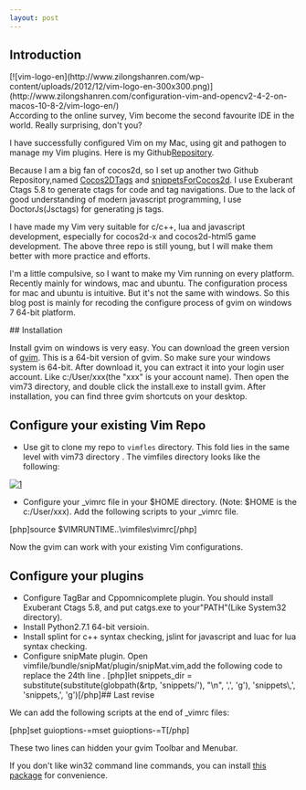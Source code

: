```yaml
---
layout: post
---
```

## Introduction
<div style="float:right;">[![vim-logo-en](http://www.zilongshanren.com/wp-content/uploads/2012/12/vim-logo-en-300x300.png)](http://www.zilongshanren.com/configuration-vim-and-opencv2-4-2-on-macos-10-8-2/vim-logo-en/)</div>
According to the online survey, Vim become the second favourite IDE in the world. Really surprising, don't you?

I have successfully configured Vim on my Mac, using git and pathogen to manage my Vim plugins. Here is my Github[Repository](https://github.com/andyque/dotvim).

Because I am a big fan of cocos2d, so I set up another two Github Repository,named [Cocos2DTags](https://github.com/andyque/Cocos2DTags) and [snippetsForCocos2d](https://github.com/andyque/snippetsForCocos2d). I use Exuberant Ctags 5.8 to generate ctags for code and tag navigations. Due to the lack of good understanding of modern javascript programming, I use DoctorJs(Jsctags) for generating js tags.

I have made my Vim very suitable for c/c++, lua and javascript development, especially for cocos2d-x and cocos2d-html5 game development. The above three repo is still young, but I will make them better with more practice and efforts.

I'm a little compulsive, so I want to make my Vim running on every platform. Recently mainly for windows, mac and ubuntu. The configuration process for mac and ubuntu is intuitive. But it's not the same with windows. So this blog post is mainly for recoding the configure process of gvim on windows 7 64-bit platform.
<!--more-->## Installation

Install gvim on windows is very easy. You can download the green version of [gvim](http://code.google.com/p/vim-win3264/downloads/detail?name=vim73-x64.zip&can=2&q=). This is a 64-bit version of gvim. So make sure your windows system is 64-bit. After download it, you can extract it into  your login user account. Like c:/User/xxx(the "xxx" is your account name). Then open the vim73 directory, and double click the install.exe to install gvim. After installation, you can find three gvim shortcuts on your desktop.
## Configure your existing Vim Repo
- Use git to clone my repo to ``vimfles`` directory. This fold lies in the same level with vim73 directory . The vimfiles directory looks like the following:

[![1](http://www.zilongshanren.com/wp-content/uploads/2012/12/1-300x85.jpg)](http://www.zilongshanren.com/make-gvim-a-ide-on-windows-7/1-3/)
- Configure your _vimrc file in your $HOME directory. (Note: $HOME is the c:/User/xxx). Add the following scripts to your _vimrc file.

[php]source $VIMRUNTIME..\vimfiles\vimrc[/php]

Now the gvim can work with your existing Vim configurations.
## Configure your plugins
- Configure TagBar and Cppomnicomplete plugin. You should install Exuberant Ctags 5.8, and put catgs.exe to your"PATH"(Like System32 directory).
- Install Python2.7.1 64-bit versioin.
- Install splint for c++ syntax checking, jslint for javascript and luac for lua syntax checking.
- Configure snipMate plugin. Open vimfile/bundle/snipMat/plugin/snipMat.vim,add the following code to replace the 24th line .
[php]let snippets_dir = substitute(substitute(globpath(&amp;rtp, 'snippets/'), &quot;\n&quot;, ',', 'g'), 'snippets\\,', 'snippets,', 'g')[/php]## Last revise

We can add the following scripts at the end of _vimrc files:

[php]set guioptions-=mset guioptions-=T[/php]

These two lines can hidden your gvim Toolbar and Menubar.

If you don't like win32 command line commands, you can install [this package](http://dl.vmall.com/c0l2p58pa6) for convenience.
